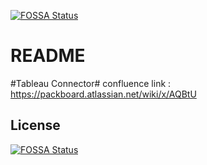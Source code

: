 [![FOSSA Status](https://app.fossa.com/api/projects/git%2Bgithub.com%2Ffirebolt-db%2Ftableau-connector.svg?type=shield)](https://app.fossa.com/projects/git%2Bgithub.com%2Ffirebolt-db%2Ftableau-connector?ref=badge_shield)

# README #

#Tableau Connector#
confluence link : https://packboard.atlassian.net/wiki/x/AQBtU

## License
[![FOSSA Status](https://app.fossa.com/api/projects/git%2Bgithub.com%2Ffirebolt-db%2Ftableau-connector.svg?type=large)](https://app.fossa.com/projects/git%2Bgithub.com%2Ffirebolt-db%2Ftableau-connector?ref=badge_large)
